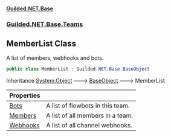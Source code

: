 #### [Guilded.NET.Base](Guilded_NET_Base.md 'Guilded.NET.Base')
### [Guilded.NET.Base.Teams](Guilded_NET_Base.md#Guilded_NET_Base_Teams 'Guilded.NET.Base.Teams')
## MemberList Class
A list of members, webhooks and bots.  
```csharp
public class MemberList : Guilded.NET.Base.BaseObject
```

Inheritance [System.Object](https://docs.microsoft.com/en-us/dotnet/api/System.Object 'System.Object') &#129106; [BaseObject](BaseObject.md 'Guilded.NET.Base.BaseObject') &#129106; MemberList  

| Properties | |
| :--- | :--- |
| [Bots](MemberList_Bots.md 'Guilded.NET.Base.Teams.MemberList.Bots') | A list of flowbots in this team.<br/> |
| [Members](MemberList_Members.md 'Guilded.NET.Base.Teams.MemberList.Members') | A list of all members in a team.<br/> |
| [Webhooks](MemberList_Webhooks.md 'Guilded.NET.Base.Teams.MemberList.Webhooks') | A list of all channel webhooks.<br/> |
